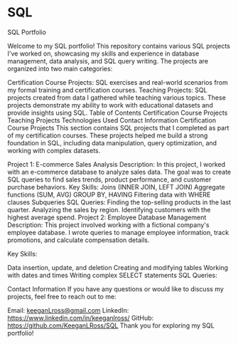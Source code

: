 # SQL
SQL Portfolio

Welcome to my SQL portfolio! This repository contains various SQL projects I've worked on, showcasing my skills and experience in database management, data analysis, and SQL query writing. The projects are organized into two main categories:

Certification Course Projects: SQL exercises and real-world scenarios from my formal training and certification courses.
Teaching Projects: SQL projects created from data I gathered while teaching various topics. These projects demonstrate my ability to work with educational datasets and provide insights using SQL.
Table of Contents
Certification Course Projects
Teaching Projects
Technologies Used
Contact Information
Certification Course Projects
This section contains SQL projects that I completed as part of my certification courses. These projects helped me build a strong foundation in SQL, including data manipulation, query optimization, and working with complex datasets.

Project 1: E-commerce Sales Analysis
Description: In this project, I worked with an e-commerce database to analyze sales data. The goal was to create SQL queries to find sales trends, product performance, and customer purchase behaviors.
Key Skills:
Joins (INNER JOIN, LEFT JOIN)
Aggregate functions (SUM, AVG)
GROUP BY, HAVING
Filtering data with WHERE clauses
Subqueries
SQL Queries:
Finding the top-selling products in the last quarter.
Analyzing the sales by region.
Identifying customers with the highest average spend.
Project 2: Employee Database Management
Description: This project involved working with a fictional company's employee database. I wrote queries to manage employee information, track promotions, and calculate compensation details.

Key Skills:

Data insertion, update, and deletion
Creating and modifying tables
Working with dates and times
Writing complex SELECT statements
SQL Queries:


Contact Information
If you have any questions or would like to discuss my projects, feel free to reach out to me:

Email: keeganLross@gmail.com
LinkedIn: https://www.linkedin.com/in/keeganlross/
GitHub: https://github.com/KeeganLRoss/SQL
Thank you for exploring my SQL portfolio!
